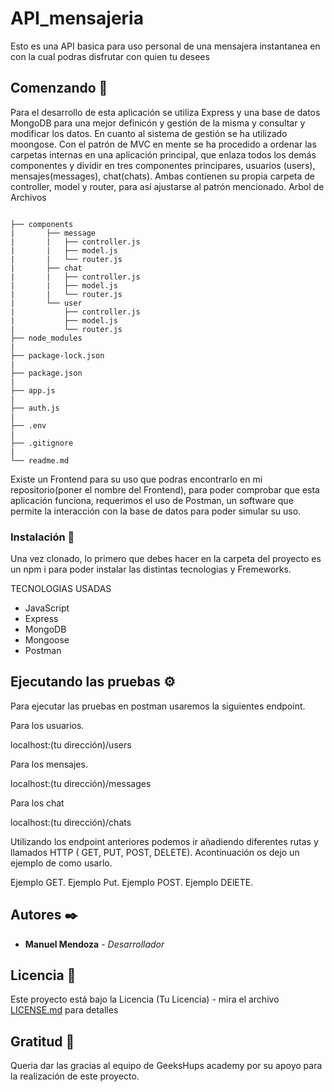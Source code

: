 # API_mensajeria

Esto es una API basica para uso personal de una mensajera instantanea en con la cual podras disfrutar con quien tu desees

## Comenzando 🚀

Para el desarrollo de esta aplicación se utiliza Express y una base de datos MongoDB para una mejor definicón y gestión de la misma y consultar y modificar los datos. En cuanto al sistema de gestión se ha utilizado moongose.
Con el patrón de MVC en mente se ha procedido a ordenar las carpetas internas en una aplicación principal, que enlaza todos los demás componentes y dividir en tres componentes principares, usuarios (users), mensajes(messages), chat(chats). 
Ambas contienen su propia carpeta de controller, model y router, para así ajustarse al patrón mencionado.
Arbol de Archivos
````tree

├── components
|       ├── message
|       |   ├── controller.js
|       |   ├── model.js
|       |   └── router.js
|       ├── chat
|       |   ├── controller.js
|       |   ├── model.js
|       |   └── router.js
|       └── user
|           ├── controller.js
|           ├── model.js
|           └── router.js
├── node_modules
|
├── package-lock.json
|
├── package.json
|
├── app.js
|
├── auth.js
|
├── .env
|
├── .gitignore
|
└── readme.md

````
Existe un Frontend  para su uso que podras encontrarlo en mi repositorio(poner el nombre del Frontend), para poder comprobar que esta aplicación funciona, requerimos el uso de Postman, un software que permite la interacción con la base de datos para poder simular su uso.



### Instalación 🔧

Una vez clonado, lo primero que debes hacer en la carpeta del proyecto es un npm i para poder instalar las distintas tecnologias y Fremeworks.

TECNOLOGIAS USADAS
- JavaScript
- Express
- MongoDB
- Mongoose
- Postman

## Ejecutando las pruebas ⚙️

Para ejecutar las pruebas en postman usaremos la siguientes endpoint.

Para los usuarios.

localhost:(tu dirección)/users

Para los mensajes.

localhost:(tu dirección)/messages

Para los chat

localhost:(tu dirección)/chats

Utilizando los endpoint anteriores podemos ir añadiendo diferentes rutas y llamados HTTP ( GET, PUT, POST, DELETE). Acontinuación os dejo un ejemplo de como usarlo.

Ejemplo GET.
Ejemplo Put.
Ejemplo POST.
Ejemplo DElETE.


## Autores ✒️

* **Manuel Mendoza** - *Desarrollador*  

## Licencia 📄

Este proyecto está bajo la Licencia (Tu Licencia) - mira el archivo [LICENSE.md](LICENSE.md) para detalles

## Gratitud 🎁

Queria dar las gracias al equipo de GeeksHups academy por su apoyo para la realización de este proyecto.


